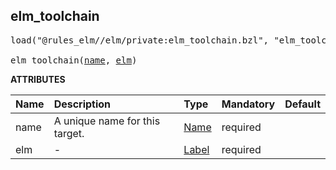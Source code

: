 <!-- Generated with Stardoc: http://skydoc.bazel.build -->



<a id="elm_toolchain"></a>

## elm_toolchain

<pre>
load("@rules_elm//elm/private:elm_toolchain.bzl", "elm_toolchain")

elm_toolchain(<a href="#elm_toolchain-name">name</a>, <a href="#elm_toolchain-elm">elm</a>)
</pre>



**ATTRIBUTES**


| Name  | Description | Type | Mandatory | Default |
| :------------- | :------------- | :------------- | :------------- | :------------- |
| <a id="elm_toolchain-name"></a>name |  A unique name for this target.   | <a href="https://bazel.build/concepts/labels#target-names">Name</a> | required |  |
| <a id="elm_toolchain-elm"></a>elm |  -   | <a href="https://bazel.build/concepts/labels">Label</a> | required |  |


